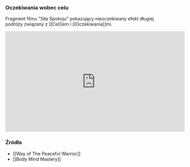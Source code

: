 ### Oczekiwania wobec celu
Fragment filmu "Siła Spokoju" pokazujący nieoczekiwany efekt długiej podróży związany z [[Cel]]em i [[Oczekiwania]]mi.

<iframe width="560" height="315" src="https://www.youtube.com/embed/wdKzBrzl_i8" title="YouTube video player" frameborder="0" allow="accelerometer; autoplay; clipboard-write; encrypted-media; gyroscope; picture-in-picture" allowfullscreen></iframe>

### Źródła
- [[Way of The Peaceful Warrior]]
- [[Body Mind Mastery]]